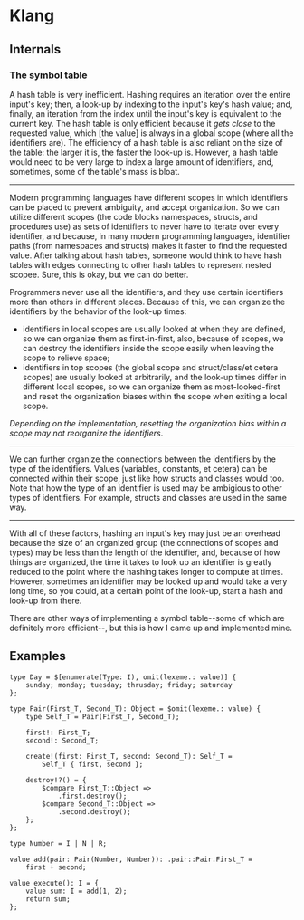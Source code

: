 # Klang 

## Internals

### The symbol table

A hash table is very inefficient. Hashing requires an iteration over the entire
input's key; then, a look-up by indexing to the input's key's hash value; and,
finally, an iteration from the index until the input's key is equivalent to the
current key. The hash table is only efficient because it *gets close* to the
requested value, which \[the value] is always in a global scope (where all the
identifiers are). The efficiency of a hash table is also reliant on the size of
the table: the larger it is, the faster the look-up is. However, a hash table
would need to be very large to index a large amount of identifiers, and,
sometimes, some of the table's mass is bloat.

---

Modern programming languages have different scopes in which identifiers can be
placed to prevent ambiguity, and accept organization. So we can utilize
different scopes (the code blocks namespaces, structs, and procedures use) as
sets of identifiers to never have to iterate over every identifier, and
because, in many modern programming languages, identifier paths (from
namespaces and structs) makes it faster to find the requested value. After
talking about hash tables, someone would think to have hash tables with edges
connecting to other hash tables to represent nested scopee. Sure, this is okay,
but we can do better.

Programmers never use all the identifiers, and they use certain identifiers
more than others in different places. Because of this, we can organize the
identifiers by the behavior of the look-up times:
* identifiers in local scopes are usually looked at when they are defined, so
	we can organize them as first-in-first, also, because of scopes, we can
	destroy the identifiers inside the scope easily when leaving the scope to
	relieve space;
* identifiers in top scopes (the global scope and struct/class/et cetera
	scopes) are usually looked at arbitrarily, and the look-up times differ in
	different local scopes, so we can organize them as most-looked-first and
	reset the organization biases within the scope when exiting a local scope.

*Depending on the implementation, resetting the organization bias within a
scope may not reorganize the identifiers*.

---

We can further organize the connections between the identifiers by the type of
the identifiers. Values (variables, constants, et cetera) can be connected
within their scope, just like how structs and classes would too. Note that how
the type of an identifier is used may be ambigious to other types of
identifiers. For example, structs and classes are used in the same way.

---

With all of these factors, hashing an input's key may just be an overhead
because the size of an organized group (the connections of scopes and types)
may be less than the length of the identifier, and, because of how things are
organized, the time it takes to look up an identifier is greatly reduced to
the point where the hashing takes longer to compute at times. However,
sometimes an identifier may be looked up and would take a very long time, so
you could, at a certain point of the look-up, start a hash and look-up from
there.

There are other ways of implementing a symbol table--some of which are
definitely more efficient--, but this is how I came up and implemented mine.

## Examples

```klang
type Day = $[enumerate(Type: I), omit(lexeme.: value)] {
	sunday; monday; tuesday; thrusday; friday; saturday
};

type Pair(First_T, Second_T): Object = $omit(lexeme.: value) {
	type Self_T = Pair(First_T, Second_T);

	first!: First_T;
	second!: Second_T;

	create!(first: First_T, second: Second_T): Self_T =
		Self_T { first, second };

	destroy!?() = {
		$compare First_T::Object =>
			.first.destroy();
		$compare Second_T::Object =>
			.second.destroy();
	};
};

type Number = I | N | R;

value add(pair: Pair(Number, Number)): .pair::Pair.First_T =
	first + second;

value execute(): I = {
	value sum: I = add(1, 2);
	return sum;
};
```
